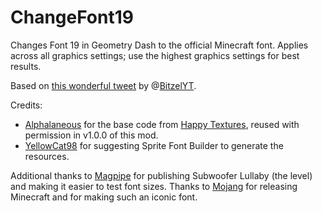 # ChangeFont19

Changes Font 19 in Geometry Dash to the official Minecraft font.
Applies across all graphics settings; use the highest graphics settings for best results.

Based on [this wonderful tweet](https://twitter.com/bitzelyt/status/1351621941443125255) by @[BitzelYT](https://twitter.com/BitzelYT/).

Credits:
- [Alphalaneous](https://github.com/Alphalaneous) for the base code from [Happy Textures](https://github.com/Alphalaneous/HappyTextures/), reused with permission in v1.0.0 of this mod.
- [YellowCat98](https://github.com/YellowCat98) for suggesting Sprite Font Builder to generate the resources.

Additional thanks to [Magpipe](https://www.youtube.com/channel/UC4NJ3nwh1oG9IeS64vyoPwQ) for publishing Subwoofer Lullaby (the level) and making it easier to test font sizes.
Thanks to [Mojang](https://mojang.com) for releasing Minecraft and for making such an iconic font.